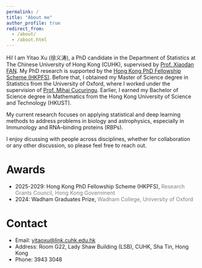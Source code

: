 ```yaml
---
permalink: /
title: "About me"
author_profile: true
redirect_from: 
  - /about/
  - /about.html
---
```


Hi! I am Yitao Xu (徐义涛), a PhD candidate in the Department of Statistics at The Chinese University of Hong Kong (CUHK), supervised by [Prof. Xiaodan FAN](https://www.sta.cuhk.edu.hk/peoples/xfan/). My PhD research is supported by the [Hong Kong PhD Fellowship Scheme (HKPFS)](https://cerg1.ugc.edu.hk/hkpfs/index.html). Before that, I obtained my Master of Science degree in Statistics from the University of Oxford, where I worked under the supervision of [Prof. Mihai Cucuringu](https://www.inet.ox.ac.uk/people/mihai-cucuringu). Earlier, I earned my Bachelor of Science degree in Mathematics from the Hong Kong University of Science and Technology (HKUST).

My current research focuses on applying statistical and deep learning methods to address problems in biology and astrophysics, especially in Immunology and RNA–binding proteins (RBPs).

I enjoy dicussing with people across disciplines, whether for collaboration or any other discussion, so please feel free to reach out.

Awards
======
- 2025-2029: Hong Kong PhD Fellowship Scheme (HKPFS), <span style="color:gray">Research Grants Council, Hong Kong Government</span>
- 2024: Wadham Graduates Prize, <span style="color:gray">Wadham College, University of Oxford</span>

Contact
======
- Email: yitaoxu@link.cuhk.edu.hk
- Address: Room G22, Lady Shaw Building (LSB), CUHK, Sha Tin, Hong Kong
- Phone: 3943 3048
